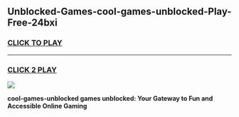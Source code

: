 
## Unblocked-Games-cool-games-unblocked-Play-Free-24bxi
<h3>
<a href="https://premium76.site?title=cool-games-unblocked&ref=10A">CLICK TO PLAY</a></h3>
<hr>

<h3>
<a href="https://premium76.site?title=cool-games-unblocked&ref=10A">CLICK 2 PLAY</a>
  
</h3>

<a href="https://premium76.site?title=cool-games-unblocked&ref=10A"><img src="https://clearcache.store/games.png"></a>


**cool-games-unblocked games unblocked: Your Gateway to Fun and Accessible Online Gaming**
